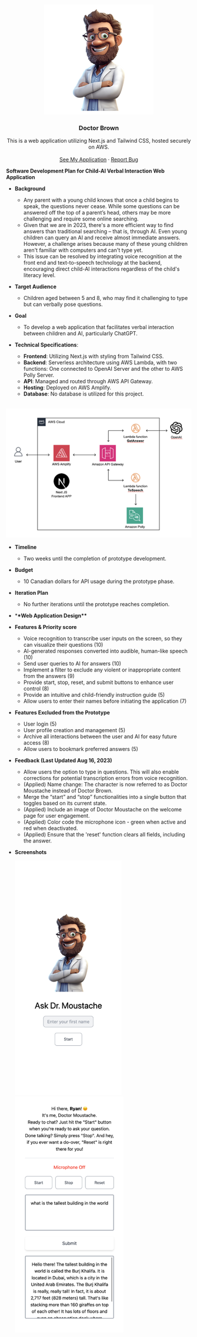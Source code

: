 <div align="center">

  <img width="298" alt="doctorMoustache" src="./public/doctorMoustache.jpg">

  <h3 align="center">Doctor Brown</h3>
  <p align="center">
    This is a web application utilizing Next.js and Tailwind CSS, hosted securely on AWS.
    <br />
    <br />
    <a href="/">See My Application</a>
    ·
    <a href="/">Report Bug</a>
  </p>
</div>

**Software Development Plan for Child-AI Verbal Interaction Web Application**

- **Background**

  - Any parent with a young child knows that once a child begins to speak, the questions never cease. While some questions can be answered off the top of a parent’s head, others may be more challenging and require some online searching.
  - Given that we are in 2023, there's a more efficient way to find answers than traditional searching – that is, through AI. Even young children can query an AI and receive almost immediate answers. However, a challenge arises because many of these young children aren't familiar with computers and can't type yet.
  - This issue can be resolved by integrating voice recognition at the front end and text-to-speech technology at the backend, encouraging direct child-AI interactions regardless of the child's literacy level.

- **Target Audience**

  - Children aged between 5 and 8, who may find it challenging to type but can verbally pose questions.

- **Goal**

  - To develop a web application that facilitates verbal interaction between children and AI, particularly ChatGPT.

- **Technical Specifications**:
  - **Frontend**: Utilizing Next.js with styling from Tailwind CSS.
  - **Backend**: Serverless architecture using AWS Lambda, with two functions: One connected to OpenAI Server and the other to AWS Polly Server.
  - **API**: Managed and routed through AWS API Gateway.
  - **Hosting**: Deployed on AWS Amplify.
  - **Database**: No database is utilized for this project.

<br>
  <img width="600" alt="docBrown2 High Level Design" src="./public/docBrown2HighLevelDesign.png">

- **Timeline**

  - Two weeks until the completion of prototype development.

- **Budget**

  - 10 Canadian dollars for API usage during the prototype phase.

- **Iteration Plan**

  - No further iterations until the prototype reaches completion.

- \***\*Web Application Design\*\***

- **Features & Priority score**

  - Voice recognition to transcribe user inputs on the screen, so they can visualize their questions (10)
  - AI-generated responses converted into audible, human-like speech (10)
  - Send user queries to AI for answers (10)
  - Implement a filter to exclude any violent or inappropriate content from the answers (9)
  - Provide start, stop, reset, and submit buttons to enhance user control (8)
  - Provide an intuitive and child-friendly instruction guide (5)
  - Allow users to enter their names before initiating the application (7)

- **Features Excluded from the Prototype**

  - User login (5)
  - User profile creation and management (5)
  - Archive all interactions between the user and AI for easy future access (8)
  - Allow users to bookmark preferred answers (5)

- **Feedback (Last Updated Aug 16, 2023)**

  - Allow users the option to type in questions. This will also enable corrections for potential transcription errors from voice recognition.
  - (Applied) Name change: The character is now referred to as Doctor Moustache instead of Doctor Brown.
  - Merge the “start” and “stop” functionalities into a single button that toggles based on its current state.
  - (Applied) Include an image of Doctor Moustache on the welcome page for user engagement.
  - (Applied) Color code the microphone icon - green when active and red when deactivated.
  - (Applied) Ensure that the 'reset' function clears all fields, including the answer.

- **Screenshots**

  <img width="290" alt="Screenshot1" src="./public/screenShot1.png"> <img width="295" alt="Screenshot2" src="./public/screenShot2.png">
